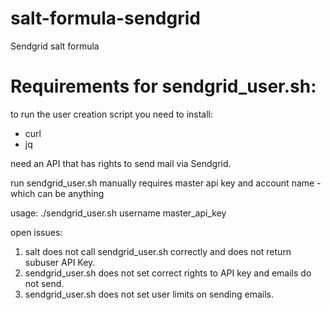 # salt-formula-sendgrid
Sendgrid salt formula

# Requirements for sendgrid_user.sh:
to run the user creation script you need to install:
- curl
- jq

need an API that has rights to send mail via Sendgrid.

run sendgrid_user.sh manually requires master api key and account name - which can be anything

usage:
./sendgrid_user.sh username master_api_key


open issues:

1. salt does not call sendgrid_user.sh correctly and does not return subuser API Key.
2. sendgrid_user.sh does not set correct rights to API key and emails do not send.
3. sendgrid_user.sh does not set user limits on sending emails.

